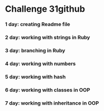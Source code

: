 # Challenge 31github
### 1 day: creating Readme file
### 2 day: working with strings in Ruby
### 3 day: branching in Ruby
### 4 day: working with numbers
### 5 day: working with hash
### 6 day: working with classes in OOP
### 7 day: working with inheritance in OOP
